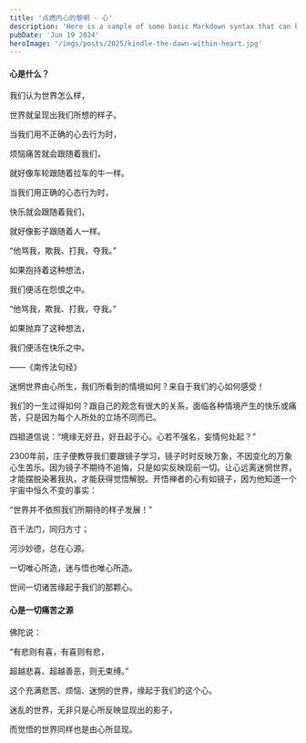 ```yaml
---
title: '点燃内心的黎明 - 心'
description: 'Here is a sample of some basic Markdown syntax that can be used when writing Markdown content in Astro.'
pubDate: 'Jun 19 2024'
heroImage: '/imgs/posts/2025/kindle-the-dawn-within-heart.jpg'
---
```



#### 心是什么？ 

我们认为世界怎么样，

世界就呈现出我们所想的样子。

 

当我们用不正确的心去行为时，

烦恼痛苦就会跟随着我们，

就好像车轮跟随着拉车的牛一样。

 

当我们用正确的心态行为时，

快乐就会跟随着我们，

就好像影子跟随着人一样。

 

“他骂我，欺我、打我，夺我。”

 

如果抱持着这种想法，

我们便活在怨恨之中。

 

“他骂我，欺我、打我，夺我。”

 

如果抛弃了这种想法，

我们便活在快乐之中。

——《南传法句经》         

迷惘世界由心所生，我们所看到的情境如何？来自于我们的心如何感受！

我们的一生过得如何？跟自己的观念有很大的关系，面临各种情境产生的快乐或痛苦，只是因为每个人所处的立场不同而已。

 

四祖道信说：“境缘无好丑，好丑起于心。心若不强名，妄情何处起？”

2300年前，庄子便教导我们要跟镜子学习，镜子时时反映万象，不因变化的万象心生苦乐。因为镜子不期待不追悔，只是如实反映现前一切。让心远离迷惘世界，才能摆脱染著我执，才能获得觉悟解脱。开悟禅者的心有如镜子，因为他知道一个宇宙中恒久不变的事实：

 

“世界并不依照我们所期待的样子发展！”

百千法门，同归方寸；

河沙妙德，总在心源。

 

一切唯心所造，迷与悟也唯心所造。

世间一切诸苦缘起于我们的那颗心。

#### 心是一切痛苦之源 

佛陀说：

“有悲则有喜，有喜则有悲，

超越悲喜、超越善恶，则无束缚。”

 

这个充满悲苦、烦恼、迷惘的世界，缘起于我们的这个心。

迷乱的世界，无非只是心所反映显现出的影子，

而觉悟的世界同样也是由心所显现。

